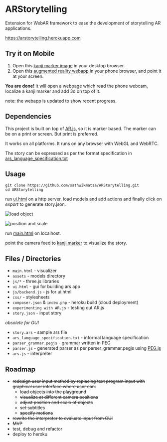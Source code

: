 # ARStorytelling
Extension for WebAR framework to ease the development of storytelling AR applications.

https://arstorytelling.herokuapp.com

## Try it on Mobile
1. Open this [kanji marker image](https://user-images.githubusercontent.com/30603669/51952745-b34a6100-245f-11e9-8da1-f7962c1972a5.png) in your desktop browser.
2. Open this [augmented reality webapp](https://arstorytelling.herokuapp.com) in your phone browser, and point it at your screen.

**You are done!** It will open a webpage which read the phone webcam, localize a kanji marker and add 3d on top of it.

note: the webapp is updated to show recent progress.

## Dependencies
This project is built on top of [AR.js](https://github.com/jeromeetienne/AR.js), so it is marker based. The marker can be on a print or screen. But print is preferred.

It works on all platforms. It runs on any browser with WebGL and WebRTC.

The story can be expressed as per the format specification in [ars_language_specification.txt](https://github.com/sathwikmatsa/ARStorytelling/blob/master/ars_language_specification.txt)

## Usage
```
git clone https://github.com/sathwikmatsa/ARStorytelling.git
cd ARStorytelling
```

run [ui.html](https://github.com/sathwikmatsa/ARStorytelling/blob/master/main.html) on a http server, load models and add actions and finally click on *export* to generate story.json.

![load object](https://user-images.githubusercontent.com/30603669/54220530-a10c1a00-4517-11e9-9380-4780a89aaf39.png)

![position and scale](https://user-images.githubusercontent.com/30603669/54220577-baad6180-4517-11e9-9ab4-c71834ce55de.png)

run [main.html](https://github.com/sathwikmatsa/ARStorytelling/blob/master/main.html) on localhost.

point the camera feed to [kanji marker](https://user-images.githubusercontent.com/30603669/51952745-b34a6100-245f-11e9-8da1-f7962c1972a5.png) to visualize the story.

## Files / Directories
+ ```main.html``` - visualizer
+ ```assets``` - models directory
+ ```js/*``` - three.js libraries
+ ```ui.html``` - gui for building ars app
+ ```js/backend.js``` - js for ui.html
+ ```css/``` - stylesheets
+ ```composer.json``` & ```index.php``` - heroku build (cloud deployment)
+ ```experimenting with AR.js``` - testing out AR.js
+ ```story.json``` - input story

*obsolete for GUI*

+ ```story.ars``` - sample ars file
+ ```ars_language_specification.txt``` - informal language specification
+ ```parser_grammar.pegjs``` - grammar written in PEG
+ ```parser.js``` - generated parser as per parser_grammar.pegjs using [PEG.js](https://pegjs.org/)
+ ```ars.js``` - interpreter

## Roadmap
- ~~redesign user input method by replacing text program input with graphical user interface where user can~~:
  + ~~load objects into the playground~~
  + ~~visualize at different camera positions~~
  + ~~adjust position and scale of objects~~
  + ~~set subtitles~~
  + ~~specify motions~~
- ~~rewrite the interpreter to evaluate input from GUI~~
- ~~MVP~~
- test, debug and refactor
- deploy to heroku
